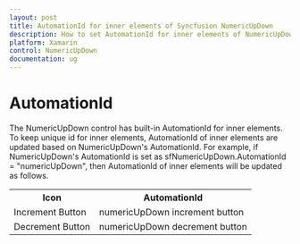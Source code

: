 ```yaml
---
layout: post
title: AutomationId for inner elements of Syncfusion NumericUpDown
description: How to set AutomationId for inner elements of NumericUpDown
platform: Xamarin
control: NumericUpDown
documentation: ug
---
```


# AutomationId

The NumericUpDown control has built-in AutomationId for inner elements. To keep unique id for inner elements, AutomationId of inner elements are updated based on NumericUpDown's AutomationId. For example, if NumericUpDown's AutomationId is set as sfNumericUpDown.AutomationId = "numericUpDown", then AutomationId of inner elements will be updated as follows.

<table>
<tr>
 <th>Icon</th>
 <th>AutomationId</th>
</tr>
<tr>
<td>Increment Button</td>
<td>numericUpDown increment button</td>
</tr>
<tr>
<td>Decrement Button</td>
<td>numericUpDown decrement button</td>
</tr>
</table>
